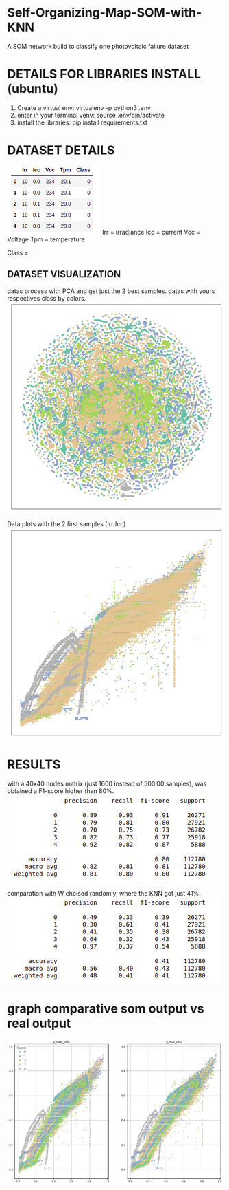 # Self-Organizing-Map-SOM-with-KNN
A SOM network build to classify one photovoltaic failure dataset 

# DETAILS FOR LIBRARIES INSTALL (ubuntu)
1. Create a virtual env: virtualenv -p python3 .env
2. enter in your terminal venv: source .env/bin/activate
3. install the libraries: pip install requirements.txt 

# DATASET DETAILS 
![Alt text](./images/dataset.png?raw=true "Title")
Irr = irradiance
Icc = current
Vcc = Voltage
Tpm = temperature

Class = 

## DATASET VISUALIZATION
datas process with PCA and get just the 2 best samples. 
datas with yours respectives class by colors.
![Alt text](./images/pca.png?raw=true "Title")

Data plots with the 2 first samples (Irr Icc)
![Alt text](./images/real.png?raw=true "Title")


# RESULTS
with a 40x40 nodes matrix (just 1600 instead of 500.00 samples), was obtained a F1-score higher than 80%.
![Alt text](./images/wdataset.png?raw=true "Title")

comparation with W choised randomly, where the KNN got just 41%.
![Alt text](./images/wramdon.png?raw=true "Title")

# graph comparative som output vs real output
![Alt text](./images/somVSreal.png?raw=true "Title")
